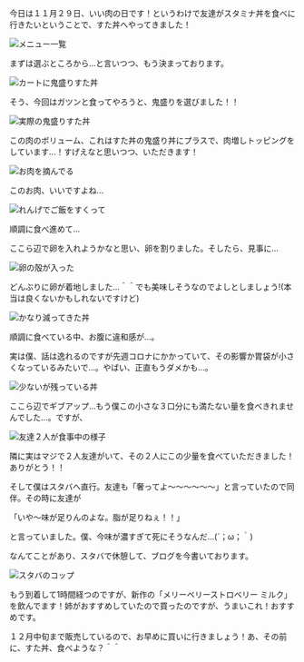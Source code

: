 今日は１１月２９日、いい肉の日です！というわけで友達がスタミナ丼を食べに行きたいということで、すた丼へやってきました！

![メニュー一覧](./1.jpeg)

まずは選ぶところから...と言いつつ、もう決まっております。

![カートに鬼盛りすた丼](./2.jpeg)

そう、今回はガツンと食ってやろうと、鬼盛りを選びました！！

![実際の鬼盛りすた丼](./3.jpeg)

この肉のボリューム、これはすた丼の鬼盛り丼にプラスで、肉増しトッピングをしています...！すげえなと思いつつ、いただきます！

![お肉を摘んでる](./4.jpeg)

このお肉、いいですよね...

![れんげでご飯をすくって](./5.jpeg)

順調に食べ進めて...

ここら辺で卵を入れようかなと思い、卵を割りました。そしたら、見事に...

![卵の殻が入った](./6.jpeg)

どんぶりに卵が着地しました...＾＾でも美味しそうなのでよしとしましょう!(本当は良くないかもしれないですけど)

![かなり減ってきた丼](./7.jpeg)

順調に食べている中、お腹に違和感が...。

実は僕、話は逸れるのですが先週コロナにかかっていて、その影響か胃袋が小さくなっているみたいで...。やばい、正直もうダメかも...。

![少ないが残っている丼](./8.jpeg)

ここら辺でギブアップ...もう僕この小さな３口分にも満たない量を食べきれませんでした...。ですが、

![友達２人が食事中の様子](./9.jpeg)

隣に実はマジで２人友達がいて、その２人にこの少量を食べていただきました！ありがとう！！

そして僕はスタバへ直行。友達も「奢ってよ〜〜〜〜〜〜」と言っていたので同伴。その時に友達が

「いや〜味が足りんのよな。脂が足りねぇ！！」

と言っていました。僕、今味が濃すぎて死にそうなんだ...(´；ω；｀)

なんてことがあり、スタバで休憩して、ブログを今書いております。

![スタバのコップ](./IMG_3605.jpeg)

もう到着して1時間経つのですが、新作の「メリーベリーストロベリー ミルク」を飲んでます！姉がおすすめしていたので買ったのですが、うまいこれ！おすすめです。

１２月中旬まで販売しているので、お早めに買いに行きましょう！あ、その前に、すた丼、食べような？＾＾
